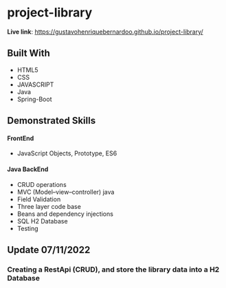 # project-library


<strong>Live link</strong>: https://gustavohenriquebernardoo.github.io/project-library/

## Built With

- HTML5
- CSS
- JAVASCRIPT
- Java
- Spring-Boot

## Demonstrated Skills
#### FrontEnd
- JavaScript Objects, Prototype, ES6
#### Java BackEnd
- CRUD operations
- MVC (Model–view–controller) java
- Field Validation
- Three layer code base
- Beans and dependency injections
- SQL H2 Database
- Testing


## Update 07/11/2022
### Creating a RestApi (CRUD), and store the library data into a H2 Database
